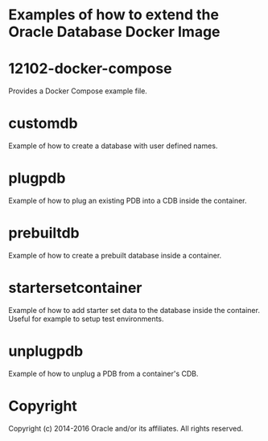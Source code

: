 Examples of how to extend the Oracle Database Docker Image
================================
# 12102-docker-compose
Provides a Docker Compose example file.

# customdb
Example of how to create a database with user defined names.

# plugpdb
Example of how to plug an existing PDB into a CDB inside the container.

# prebuiltdb
Example of how to create a prebuilt database inside a container.

# startersetcontainer
Example of how to add starter set data to the database inside the container.
Useful for example to setup test environments.

# unplugpdb
Example of how to unplug a PDB from a container's CDB.

# Copyright
Copyright (c) 2014-2016 Oracle and/or its affiliates. All rights reserved.
